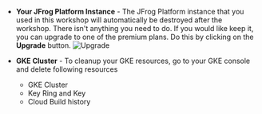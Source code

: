 - **Your JFrog Platform Instance** - The JFrog Platform instance that you used in this workshop will automatically be destroyed after the workshop. There isn't anything you need to do. If you would like keep it, you can upgrade to one of the premium plans. Do this by clicking on the **Upgrade** button.
![Upgrade](../../docs/images/upgrade.png)

- **GKE Cluster** - To cleanup your GKE resources, go to your GKE console and delete following resources

    - GKE Cluster
    - Key Ring and Key
    - Cloud Build history


